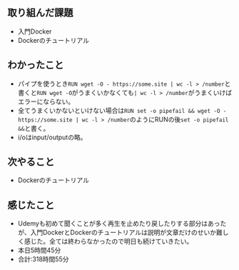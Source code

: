 ## 取り組んだ課題
- 入門Docker
- Dockerのチュートリアル
## わかったこと
- パイプを使うとき`RUN wget -O - https://some.site | wc -l > /number`と書くと`RUN wget -O`がうまくいかなくても`| wc -l > /number`がうまくいけばエラーにならない。
- 全てうまくいかないといけない場合は`RUN set -o pipefail && wget -O - https://some.site | wc -l > /number`のようにRUNの後`set -o pipefail &&`と書く。
- i/oはinput/outputの略。
## 次やること
- Dockerのチュートリアル
## 感じたこと
- Udemyも初めて聞くことが多く再生を止めたり戻したりする部分はあったが、入門DockerとDockerのチュートリアルは説明が文章だけのせいか難しく感じた。全ては終わらなかったので明日も続けていきたい。
- 本日5時間45分<br>
- 合計:318時間55分
